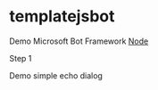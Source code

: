 # templatejsbot
Demo Microsoft Bot Framework [Node](https://docs.botframework.com/en-us/node/builder/overview/#navtitle)

Step 1

Demo simple echo dialog